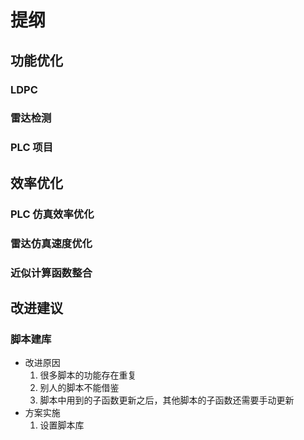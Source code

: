 #  提纲

## 功能优化

### LDPC
### 雷达检测
### PLC 项目

## 效率优化

### PLC 仿真效率优化
### 雷达仿真速度优化
### 近似计算函数整合

## 改进建议

### 脚本建库
- 改进原因
   1. 很多脚本的功能存在重复
   2. 别人的脚本不能借鉴
   3. 脚本中用到的子函数更新之后，其他脚本的子函数还需要手动更新
- 方案实施
   1. 设置脚本库
